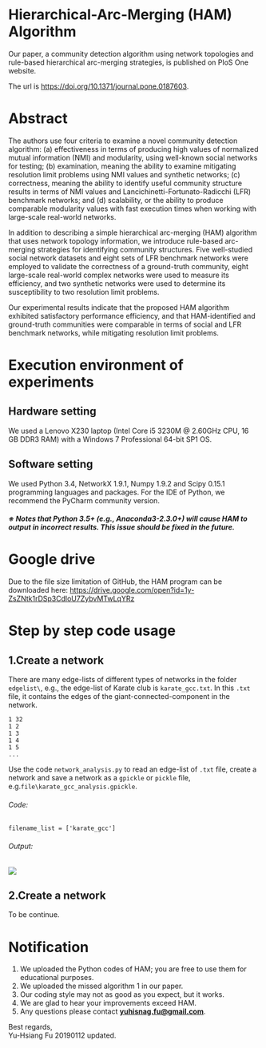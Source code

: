 # **Hierarchical-Arc-Merging (HAM) Algorithm**
Our paper, a community detection algorithm using network topologies and rule-based hierarchical arc-merging strategies,  is published on PloS One website.

The url is https://doi.org/10.1371/journal.pone.0187603.

# **Abstract**
The authors use four criteria to examine a novel community detection algorithm: (a) effectiveness in terms of producing high values of normalized mutual information (NMI) and modularity, using well-known social networks for testing; (b) examination, meaning the ability to examine mitigating resolution limit problems using NMI values and synthetic networks; (c) correctness, meaning the ability to identify useful community structure results in terms of NMI values and Lancichinetti-Fortunato-Radicchi (LFR) benchmark networks; and (d) scalability, or the ability to produce comparable modularity values with fast execution times when working with large-scale real-world networks.

In addition to describing a simple hierarchical arc-merging (HAM) algorithm that uses network topology information, we introduce rule-based arc-merging strategies for identifying community structures. Five well-studied social network datasets and eight sets of LFR benchmark networks were employed to validate the correctness of a ground-truth community, eight large-scale real-world complex networks were used to measure its efficiency, and two synthetic networks were used to determine its susceptibility to two resolution limit problems.

Our experimental results indicate that the proposed HAM algorithm exhibited satisfactory performance efficiency, and that HAM-identified and ground-truth communities were comparable in terms of social and LFR benchmark networks, while mitigating resolution limit problems.

# **Execution environment of experiments**
## **Hardware setting**
We used a Lenovo X230 laptop (Intel Core i5 3230M @ 2.60GHz CPU, 16 GB DDR3 RAM) with a Windows 7 Professional 64-bit SP1 OS.

## **Software setting**
We used Python 3.4, NetworkX 1.9.1, Numpy 1.9.2 and Scipy 0.15.1 programming languages and packages. For the IDE of Python, we recommend the PyCharm community version.
###### **※ Notes that Python 3.5+ (e.g., Anaconda3-2.3.0+) will cause HAM to output in incorrect results. This issue should be fixed in the future.**

# **Google drive**
Due to the file size limitation of GitHub, the HAM program can be downloaded here:
https://drive.google.com/open?id=1y-ZsZNtk1rDSp3CdloU7ZybvMTwLqYRz

# **Step by step code usage**
## 1.Create a network
There are many edge-lists of different types of networks in the folder `edgelist\`, e.g., the edge-list of Karate club is `karate_gcc.txt`. In this `.txt` file, it contains the edges of the giant-connected-component in the network.

    1 32
    1 2
    1 3
    1 4
    1 5
    ...

Use the code `network_analysis.py` to read an edge-list of `.txt` file, create a network and save a network as a `gpickle` or `pickle` file, e.g.`file\karate_gcc_analysis.gpickle`.

###### Code:

    filename_list = ['karate_gcc']
    
###### Output:
![](https://drive.google.com/uc?export=view&id=1uuRYlif4uSVVzh4AtmBt5p7-kjzgUHcz)

## 2.Create a network
To be continue.

# **Notification**
1. We uploaded the Python codes of HAM; you are free to use them for educational purposes.
2. We uploaded the missed algorithm 1 in our paper.
3. Our coding style may not as good as you expect, but it works.
4. We are glad to hear your improvements exceed HAM.
5. Any questions please contact **yuhisnag.fu@gmail.com**.

Best regards, </br>
Yu-Hsiang Fu 20190112 updated.
